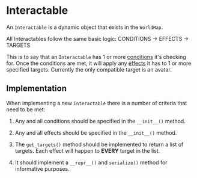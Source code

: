 # Interactable

An `Interactable` is a dynamic object that exists in the `WorldMap`.

All Interactables follow the same basic logic:
CONDITIONS &rarr; EFFECTS &rarr; TARGETS

This is to say that an `Interactable` has 1 or more [conditions](conditions.md) it's checking for. Once the conditions are met, it will apply any [effects](effects.md) it has to 1 or more specified targets. Currently the only compatible target is an avatar.

## Implementation

When implementing a new `Interactable` there is a number of criteria that need to be met:

1. Any and all conditions should be specified in the `__init__()` method.

2. Any and all effects should be specified in the `__init__()` method.

3. The `get_targets()` method should be implemented to return a list of targets. Each effect will happen to **EVERY** target in the list.

4. It should implement a `__repr__()` and `serialize()` method for informative purposes.
